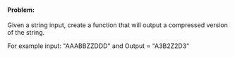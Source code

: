 #### Problem:

Given a string input, create a function that will output a compressed version of the string. 

For example input: "AAABBZZDDD" and Output = "A3B2Z2D3"